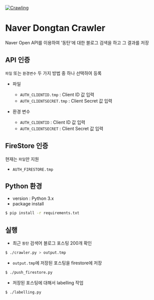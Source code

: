 [![Crawling](https://github.com/whatwant-school/naver-dongtan-crawler/actions/workflows/Crawling.yml/badge.svg)](https://github.com/whatwant-school/naver-dongtan-crawler/actions/workflows/Crawling.yml)

# Naver Dongtan Crawler
Naver Open API를 이용하여 '동탄'에 대한 블로그 검색을 하고 그 결과를 저장


## API 인증
`파일` 또는 `환경변수` 두 가지 방법 중 하나 선택하여 등록

- 파일
  - `AUTH_CLIENTID.tmp` : Client ID 값 입력
  - `AUTH_CLIENTSECRET.tmp` : Client Secret 값 입력

- 환경 변수
  - `AUTH_CLIENTID` : Client ID 값 입력
  - `AUTH_CLIENTSECRET` : Client Secret 값 입력


## FireStore 인증
현재는 `파일`만 지원

- `AUTH_FIRESTORE.tmp`


## Python 환경

- version : Python 3.x
- package install
```sh
$ pip install -r requirements.txt
```

## 실행

- 최근 `동탄` 검색어 블로그 포스팅 200개 확인
```sh
$ ./crawler.py > output.tmp
```

- `output.tmp`에 저장된 포스팅을 firestore에 저장
```sh
$ ./push_firestore.py
```

- 저장된 포스팅에 대해서 labelling 작업
```sh
$ ./labelling.py
```
